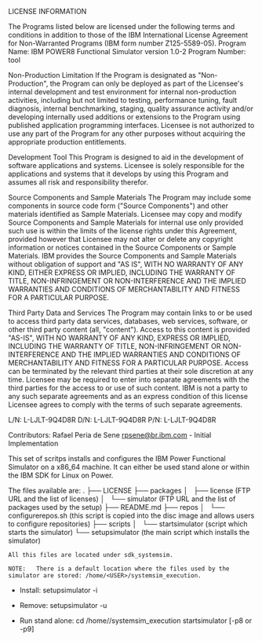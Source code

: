 LICENSE INFORMATION

The Programs listed below are licensed under the following terms and conditions in addition to those of the IBM International License Agreement for Non-Warranted Programs (IBM form number Z125-5589-05).
Program Name: IBM POWER8 Functional Simulator version 1.0-2
Program Number: tool

Non-Production Limitation
If the Program is designated as "Non-Production", the Program can only be deployed as part of the Licensee's internal development and test environment for internal non-production activities, including but not limited to testing, performance tuning, fault diagnosis, internal benchmarking, staging, quality assurance activity and/or developing internally used additions or extensions to the Program using published application programming interfaces. Licensee is not authorized to use any part of the Program for any other purposes without acquiring the appropriate production entitlements.

Development Tool
This Program is designed to aid in the development of software applications and systems. Licensee is solely responsible for the applications and systems that it develops by using this Program and assumes all risk and responsibility therefor.

Source Components and Sample Materials
The Program may include some components in source code form ("Source Components") and other materials identified as Sample Materials. Licensee may copy and modify Source Components and Sample Materials for internal use only provided such use is within the limits of the license rights under this Agreement, provided however that Licensee may not alter or delete any copyright information or notices contained in the Source Components or Sample Materials. IBM provides the Source Components and Sample Materials without obligation of support and "AS IS", WITH NO WARRANTY OF ANY KIND, EITHER EXPRESS OR IMPLIED, INCLUDING THE WARRANTY OF TITLE, NON-INFRINGEMENT OR NON-INTERFERENCE AND THE IMPLIED WARRANTIES AND CONDITIONS OF MERCHANTABILITY AND FITNESS FOR A PARTICULAR PURPOSE.

Third Party Data and Services
The Program may contain links to or be used to access third party data services, databases, web services, software, or other third party content (all, "content"). Access to this content is provided "AS-IS", WITH NO WARRANTY OF ANY KIND, EXPRESS OR IMPLIED, INCLUDING THE WARRANTY OF TITLE, NON-INFRINGEMENT OR NON-INTERFERENCE AND THE IMPLIED WARRANTIES AND CONDITIONS OF MERCHANTABILITY AND FITNESS FOR A PARTICULAR PURPOSE. Access can be terminated by the relevant third parties at their sole discretion at any time. Licensee may be required to enter into separate agreements with the third parties for the access to or use of such content. IBM is not a party to any such separate agreements and as an express condition of this license Licensee agrees to comply with the terms of such separate agreements.

L/N: L-LJLT-9Q4D8R
D/N: L-LJLT-9Q4D8R
P/N: L-LJLT-9Q4D8R

Contributors: 
	Rafael Peria de Sene <rpsene@br.ibm.com> - Initial Implementation

This set of scritps installs and configures the IBM Power Functional Simulator on a x86_64 machine. It can either be used stand alone or within the IBM SDK for Linux on Power. 

The files available are:
	.
	├── LICENSE
	├── packages
	│   ├── license (FTP URL and the list of licenses)
	│   └── simulator (FTP URL and the list of packages used by the setup)
	├── README.md
	├── repos
	│   └── configurerepos.sh (this script is copied into the disc image and allows users to configure repositories)
	├── scripts
	│   └── startsimulator (script which starts the simulator)
	└── setupsimulator (the main script which installs the simulator)
	
	All this files are located under sdk_systemsim.

	NOTE:   There is a default location where the files used by the simulator are stored: /home/<USER>/systemsim_execution.

 * Install:
    setupsimulator -i
    
 * Remove:
    setupsimulator -u
  
 * Run stand alone:
	cd /home/<USER>/systemsim_execution
	startsimulator [-p8 or -p9]
